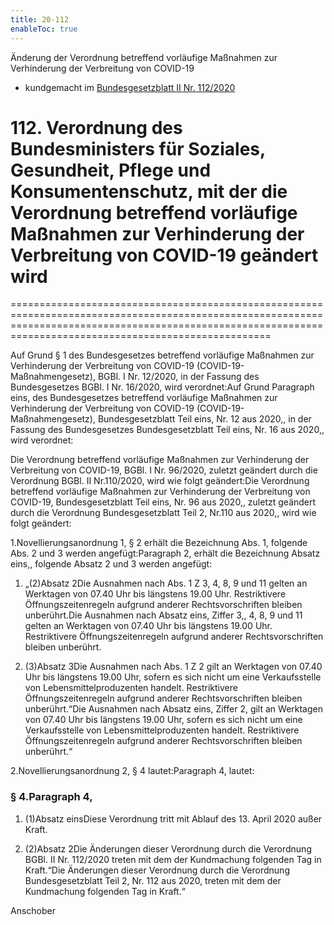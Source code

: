 ```yaml
---
title: 20-112
enableToc: true
---
```


Änderung der Verordnung betreffend vorläufige Maßnahmen zur Verhinderung der Verbreitung von COVID-19

* kundgemacht im [Bundesgesetzblatt II Nr. 112/2020](https://www.ris.bka.gv.at/eli/bgbl/II/2020/112)

# 112\. Verordnung des Bundesministers für Soziales, Gesundheit, Pflege und Konsumentenschutz, mit der die Verordnung betreffend vorläufige Maßnahmen zur Verhinderung der Verbreitung von COVID-19 geändert wird
===============================================================================================================================================================================================================

Auf Grund § 1 des Bundesgesetzes betreffend vorläufige Maßnahmen zur Verhinderung der Verbreitung von COVID-19 (COVID-19-Maßnahmengesetz), BGBl. I Nr. 12/2020, in der Fassung des Bundesgesetzes BGBl. I Nr. 16/2020, wird verordnet:Auf Grund Paragraph eins, des Bundesgesetzes betreffend vorläufige Maßnahmen zur Verhinderung der Verbreitung von COVID-19 (COVID-19-Maßnahmengesetz), Bundesgesetzblatt Teil eins, Nr. 12 aus 2020,, in der Fassung des Bundesgesetzes Bundesgesetzblatt Teil eins, Nr. 16 aus 2020,, wird verordnet:

Die Verordnung betreffend vorläufige Maßnahmen zur Verhinderung der Verbreitung von COVID-19, BGBl. I Nr. 96/2020, zuletzt geändert durch die Verordnung BGBl. II Nr.110/2020, wird wie folgt geändert:Die Verordnung betreffend vorläufige Maßnahmen zur Verhinderung der Verbreitung von COVID-19, Bundesgesetzblatt Teil eins, Nr. 96 aus 2020,, zuletzt geändert durch die Verordnung Bundesgesetzblatt Teil 2, Nr.110 aus 2020,, wird wie folgt geändert:

1.Novellierungsanordnung 1, § 2 erhält die Bezeichnung Abs. 1, folgende Abs. 2 und 3 werden angefügt:Paragraph 2, erhält die Bezeichnung Absatz eins,, folgende Absatz 2 und 3 werden angefügt:

1.  „(2)Absatz 2Die Ausnahmen nach Abs. 1 Z 3, 4, 8, 9 und 11 gelten an Werktagen von 07.40 Uhr bis längstens 19.00 Uhr. Restriktivere Öffnungszeitenregeln aufgrund anderer Rechtsvorschriften bleiben unberührt.Die Ausnahmen nach Absatz eins, Ziffer 3,, 4, 8, 9 und 11 gelten an Werktagen von 07.40 Uhr bis längstens 19.00 Uhr. Restriktivere Öffnungszeitenregeln aufgrund anderer Rechtsvorschriften bleiben unberührt.
    
2.  (3)Absatz 3Die Ausnahmen nach Abs. 1 Z 2 gilt an Werktagen von 07.40 Uhr bis längstens 19.00 Uhr, sofern es sich nicht um eine Verkaufsstelle von Lebensmittelproduzenten handelt. Restriktivere Öffnungszeitenregeln aufgrund anderer Rechtsvorschriften bleiben unberührt.“Die Ausnahmen nach Absatz eins, Ziffer 2, gilt an Werktagen von 07.40 Uhr bis längstens 19.00 Uhr, sofern es sich nicht um eine Verkaufsstelle von Lebensmittelproduzenten handelt. Restriktivere Öffnungszeitenregeln aufgrund anderer Rechtsvorschriften bleiben unberührt.“
    

2.Novellierungsanordnung 2, § 4 lautet:Paragraph 4, lautet:

### § 4.Paragraph 4,

1.  (1)Absatz einsDiese Verordnung tritt mit Ablauf des 13. April 2020 außer Kraft.
    
2.  (2)Absatz 2Die Änderungen dieser Verordnung durch die Verordnung BGBl. II Nr. 112/2020 treten mit dem der Kundmachung folgenden Tag in Kraft.“Die Änderungen dieser Verordnung durch die Verordnung Bundesgesetzblatt Teil 2, Nr. 112 aus 2020, treten mit dem der Kundmachung folgenden Tag in Kraft.“
    

Anschober